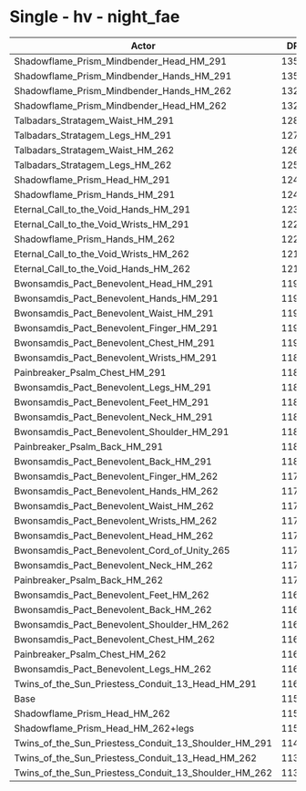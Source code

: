 # Single - hv - night_fae
| Actor | DPS | Increase |
|---|:---:|:---:|
|Shadowflame_Prism_Mindbender_Head_HM_291|13526|16.71%|
|Shadowflame_Prism_Mindbender_Hands_HM_291|13502|16.50%|
|Shadowflame_Prism_Mindbender_Hands_HM_262|13290|14.67%|
|Shadowflame_Prism_Mindbender_Head_HM_262|13266|14.46%|
|Talbadars_Stratagem_Waist_HM_291|12852|10.89%|
|Talbadars_Stratagem_Legs_HM_291|12777|10.24%|
|Talbadars_Stratagem_Waist_HM_262|12646|9.12%|
|Talbadars_Stratagem_Legs_HM_262|12528|8.10%|
|Shadowflame_Prism_Head_HM_291|12440|7.34%|
|Shadowflame_Prism_Hands_HM_291|12419|7.15%|
|Eternal_Call_to_the_Void_Hands_HM_291|12322|6.32%|
|Eternal_Call_to_the_Void_Wrists_HM_291|12263|5.81%|
|Shadowflame_Prism_Hands_HM_262|12218|5.42%|
|Eternal_Call_to_the_Void_Wrists_HM_262|12121|4.58%|
|Eternal_Call_to_the_Void_Hands_HM_262|12116|4.54%|
|Bwonsamdis_Pact_Benevolent_Head_HM_291|11990|3.45%|
|Bwonsamdis_Pact_Benevolent_Hands_HM_291|11973|3.31%|
|Bwonsamdis_Pact_Benevolent_Waist_HM_291|11952|3.13%|
|Bwonsamdis_Pact_Benevolent_Finger_HM_291|11935|2.98%|
|Bwonsamdis_Pact_Benevolent_Chest_HM_291|11900|2.68%|
|Bwonsamdis_Pact_Benevolent_Wrists_HM_291|11896|2.65%|
|Painbreaker_Psalm_Chest_HM_291|11894|2.63%|
|Bwonsamdis_Pact_Benevolent_Legs_HM_291|11890|2.59%|
|Bwonsamdis_Pact_Benevolent_Feet_HM_291|11871|2.43%|
|Bwonsamdis_Pact_Benevolent_Neck_HM_291|11866|2.39%|
|Bwonsamdis_Pact_Benevolent_Shoulder_HM_291|11846|2.21%|
|Painbreaker_Psalm_Back_HM_291|11839|2.16%|
|Bwonsamdis_Pact_Benevolent_Back_HM_291|11831|2.08%|
|Bwonsamdis_Pact_Benevolent_Finger_HM_262|11790|1.73%|
|Bwonsamdis_Pact_Benevolent_Hands_HM_262|11773|1.58%|
|Bwonsamdis_Pact_Benevolent_Waist_HM_262|11767|1.53%|
|Bwonsamdis_Pact_Benevolent_Wrists_HM_262|11761|1.48%|
|Bwonsamdis_Pact_Benevolent_Head_HM_262|11748|1.36%|
|Bwonsamdis_Pact_Benevolent_Cord_of_Unity_265|11723|1.15%|
|Bwonsamdis_Pact_Benevolent_Neck_HM_262|11710|1.04%|
|Painbreaker_Psalm_Back_HM_262|11702|0.97%|
|Bwonsamdis_Pact_Benevolent_Feet_HM_262|11693|0.89%|
|Bwonsamdis_Pact_Benevolent_Back_HM_262|11687|0.84%|
|Bwonsamdis_Pact_Benevolent_Shoulder_HM_262|11672|0.71%|
|Bwonsamdis_Pact_Benevolent_Chest_HM_262|11668|0.68%|
|Painbreaker_Psalm_Chest_HM_262|11665|0.65%|
|Bwonsamdis_Pact_Benevolent_Legs_HM_262|11662|0.63%|
|Twins_of_the_Sun_Priestess_Conduit_13_Head_HM_291|11617|0.24%|
|Base|11590|0.00%|
|Shadowflame_Prism_Head_HM_262|11588|-0.01%|
|Shadowflame_Prism_Head_HM_262+legs|11555|-0.30%|
|Twins_of_the_Sun_Priestess_Conduit_13_Shoulder_HM_291|11481|-0.94%|
|Twins_of_the_Sun_Priestess_Conduit_13_Head_HM_262|11393|-1.70%|
|Twins_of_the_Sun_Priestess_Conduit_13_Shoulder_HM_262|11304|-2.46%|
